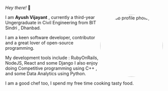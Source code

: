 _*Hey there!*_ 🙌

<a href="https://github.com/ayushvj08"><img src="https://avatars.githubusercontent.com/u/56788911" alt="[github profile photo]" align="right" style="border-radius:50%; width:200px; float:right;"></a>

I am **Ayush Vijayant** , currently a third-year Ungergraduate in Civil Engineering from BIT Sindri , Dhanbad.

I am a keen software developer, contributor and a great lover of open-source programming.

My development tools include : RubyOnRails, NodeJS, React and some Django
I also enjoy doing Competitive programming using C++ , and some Data Analytics using Python.

I am a good chef too, I spend my free time cooking tasty food.
